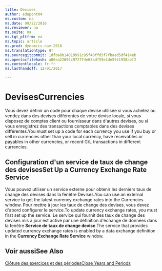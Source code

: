 ```yaml
---
title: Devises
author: edupont04
ms.custom: na
ms.date: 09/22/2016
ms.reviewer: na
ms.suite: na
ms.tgt_pltfrm: na
ms.topic: article
ms.prod: dynamics-nav-2018
ms.translationtype: HT
ms.sourcegitcommit: 1dfba8b14019991c95f40ffd5f7fbaed5df414eb
ms.openlocfilehash: a86ea22694c97277de63adf55e4de5541938abf2
ms.contentlocale: fr-fr
ms.lasthandoff: 12/01/2017

---
```


# <a name="currencies"></a><span data-ttu-id="6aa32-102">Devises</span><span class="sxs-lookup"><span data-stu-id="6aa32-102">Currencies</span></span>
<span data-ttu-id="6aa32-103">Vous devez définir un code pour chaque devise utilisée si vous achetez ou vendez dans des devises différentes de votre devise locale, si vous disposez de comptes client ou fournisseur dans d'autres devises, ou si vous enregistrez des transactions comptables dans des devises différentes.</span><span class="sxs-lookup"><span data-stu-id="6aa32-103">You must set up a code for each currency you use if you buy or sell in currencies other than your local currency, have receivables or payables in other currencies, or record G/L transactions in different currencies.</span></span>  

## <a name="set-up-a-currency-exchange-rate-service"></a><span data-ttu-id="6aa32-104">Configuration d'un service de taux de change des devises</span><span class="sxs-lookup"><span data-stu-id="6aa32-104">Set Up a Currency Exchange Rate Service</span></span>
<span data-ttu-id="6aa32-105">Vous pouvez utiliser un service externe pour obtenir les derniers taux de change des devises dans la fenêtre Devises.</span><span class="sxs-lookup"><span data-stu-id="6aa32-105">You can use an external service to get the latest currency exchange rates into the Currencies window.</span></span> <span data-ttu-id="6aa32-106">Pour mettre à jour les taux de change des devises, vous devez d'abord configurer le service.</span><span class="sxs-lookup"><span data-stu-id="6aa32-106">To update currency exchange rates, you must first set up the service.</span></span>
<span data-ttu-id="6aa32-107">Le service qui fournit des taux de change des devises mis à jour est activé par une définition d'échange de données dans la fenêtre **Service de taux de change devise**.</span><span class="sxs-lookup"><span data-stu-id="6aa32-107">The service that provides updated currency exchange rates is enabled by a data exchange definition in the **Currency Exchange Rate Service** window.</span></span>  

## <a name="see-also"></a><span data-ttu-id="6aa32-108">Voir aussi</span><span class="sxs-lookup"><span data-stu-id="6aa32-108">See Also</span></span>
[<span data-ttu-id="6aa32-109">Clôture des exercices et des périodes</span><span class="sxs-lookup"><span data-stu-id="6aa32-109">Close Years and Periods</span></span>](year-close-years-periods.md)

